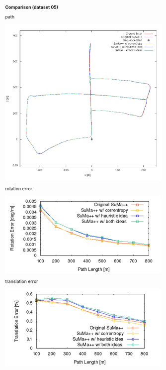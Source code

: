 **Comparison (dataset 05)**

path 

![path](https://github.com/anthonypan08/568_final_project/blob/jeremy/compare/05/05.png)


rotation error 

![rotation  error](https://github.com/anthonypan08/568_final_project/blob/jeremy/compare/05/avg_rl.png)


translation error 

![translation error](https://github.com/anthonypan08/568_final_project/blob/jeremy/compare/05/avg_tl.png)
